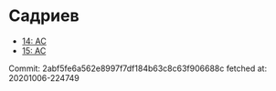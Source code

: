 # Садриев
- [14: AC](14.md)
- [15: AC](15.md)

Commit: 2abf5fe6a562e8997f7df184b63c8c63f906688c
 fetched at: 20201006-224749
